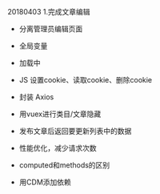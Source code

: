 20180403
1.完成文章编辑


* 分离管理员编辑页面
* 全局变量
* 加载中
* JS  设置cookie、读取cookie、删除cookie
* 封装 Axios
* 用vuex进行类目/文章隐藏
* 发布文章后返回要更新列表中的数据
* 性能优化，减少请求次数
* computed和methods的区别

* 用CDM添加依赖
